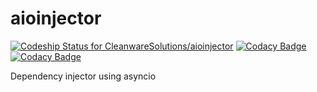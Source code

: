 # aioinjector

[![Codeship Status for CleanwareSolutions/aioinjector](https://app.codeship.com/projects/f3c9ccb0-d841-0137-7d93-5e69b568457c/status?branch=master)](https://app.codeship.com/projects/370963) [![Codacy Badge](https://api.codacy.com/project/badge/Grade/27ef800ccbe94ea1b8363ebb84a25b25)](https://www.codacy.com/manual/jjalvarezl/aioinjector?utm_source=github.com&amp;utm_medium=referral&amp;utm_content=CleanwareSolutions/aioinjector&amp;utm_campaign=Badge_Grade) [![Codacy Badge](https://api.codacy.com/project/badge/Coverage/27ef800ccbe94ea1b8363ebb84a25b25)](https://www.codacy.com/manual/jjalvarezl/aioinjector?utm_source=github.com&utm_medium=referral&utm_content=CleanwareSolutions/aioinjector&utm_campaign=Badge_Coverage)

Dependency injector using asyncio
